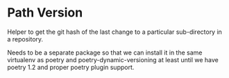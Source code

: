 # Path Version

Helper to get the git hash of the last change to a particular sub-directory
in a repository.

Needs to be a separate package so that we can install it in the same virtualenv
as poetry and poetry-dynamic-versioning at least until we have poetry 1.2 and
proper poetry plugin support.
